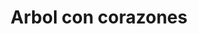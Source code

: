---
title: Arbol con corazones
date: 
draft: false

# descripcion
description : Arbol con corazones

materials: Plata 925

color: Plateado

dimensions: 3cm x 3cm

code: 02-14-0240

type: "Dijes"

categories: []

price: $2.390,00

# Images
# first image will be shown in the product page
images:
  # - image: "images/path_to_image"
  # La ubicacion de las imagenes es imagenes/Dijes/Dijes.Plata/02-14-0240-arbol-con-corazones
  - image: "./images/dijes/plata/02-14-0240-arbol-con-corazones.JPG"
---